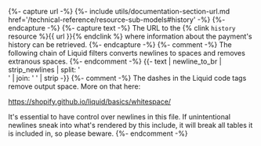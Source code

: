 {%- capture url -%}
    {%- include utils/documentation-section-url.md
        href='/technical-reference/resource-sub-models#history' -%}
{%- endcapture -%}
{%- capture text -%}
The URL to the {% clink `history` resource %}{{ url }}{% endclink %} where
information about the payment's history can be retrieved.
{%- endcapture -%}
{%- comment -%}
The following chain of Liquid filters converts newlines to spaces and removes
extranous spaces.
{%- endcomment -%}
{{- text | newline_to_br | strip_newlines | split: '<br />' | join: ' ' | strip -}}
{%- comment -%}
The dashes in the Liquid code tags remove output space. More on that here:

<https://shopify.github.io/liquid/basics/whitespace/>

It's essential to have control over newlines in this file. If unintentional
newlines sneak into what's rendered by this include, it will break all tables
it is included in, so please beware.
{%- endcomment -%}
